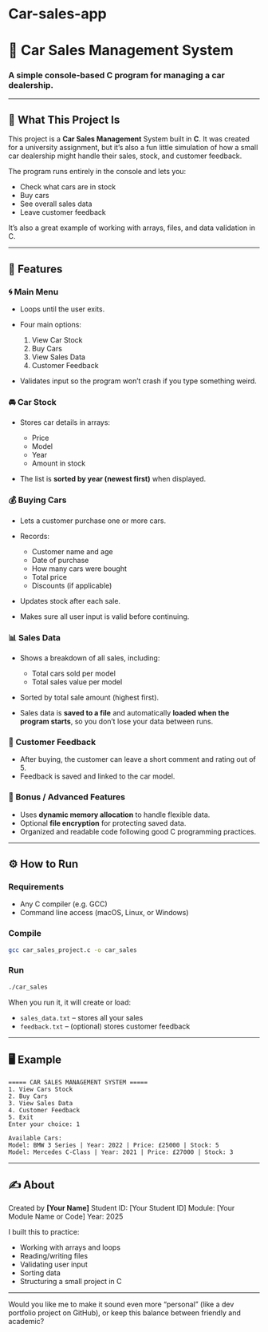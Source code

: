 # Car-sales-app
# 🚗 Car Sales Management System

### A simple console-based C program for managing a car dealership.

---

## 🧠 What This Project Is

This project is a **Car Sales Management** System built in **C**.
It was created for a university assignment, but it’s also a fun little simulation of how a small car dealership might handle their sales, stock, and customer feedback.

The program runs entirely in the console and lets you:

* Check what cars are in stock
* Buy cars
* See overall sales data
* Leave customer feedback

It’s also a great example of working with arrays, files, and data validation in C.

---

## 🔧 Features

### 🌀 Main Menu

* Loops until the user exits.
* Four main options:

  1. View Car Stock
  2. Buy Cars
  3. View Sales Data
  4. Customer Feedback
* Validates input so the program won’t crash if you type something weird.

### 🚘 Car Stock

* Stores car details in arrays:

  * Price
  * Model
  * Year
  * Amount in stock
* The list is **sorted by year (newest first)** when displayed.

### 💰 Buying Cars

* Lets a customer purchase one or more cars.
* Records:

  * Customer name and age
  * Date of purchase
  * How many cars were bought
  * Total price
  * Discounts (if applicable)
* Updates stock after each sale.
* Makes sure all user input is valid before continuing.

### 📊 Sales Data

* Shows a breakdown of all sales, including:

  * Total cars sold per model
  * Total sales value per model
* Sorted by total sale amount (highest first).
* Sales data is **saved to a file** and automatically **loaded when the program starts**, so you don’t lose your data between runs.

### 💬 Customer Feedback

* After buying, the customer can leave a short comment and rating out of 5.
* Feedback is saved and linked to the car model.

### 🧩 Bonus / Advanced Features

* Uses **dynamic memory allocation** to handle flexible data.
* Optional **file encryption** for protecting saved data.
* Organized and readable code following good C programming practices.

---

## ⚙️ How to Run

### Requirements

* Any C compiler (e.g. GCC)
* Command line access (macOS, Linux, or Windows)

### Compile

```bash
gcc car_sales_project.c -o car_sales
```

### Run

```bash
./car_sales
```

When you run it, it will create or load:

* `sales_data.txt` – stores all your sales
* `feedback.txt` – (optional) stores customer feedback

---

## 🖥️ Example

```
===== CAR SALES MANAGEMENT SYSTEM =====
1. View Cars Stock
2. Buy Cars
3. View Sales Data
4. Customer Feedback
5. Exit
Enter your choice: 1

Available Cars:
Model: BMW 3 Series | Year: 2022 | Price: £25000 | Stock: 5
Model: Mercedes C-Class | Year: 2021 | Price: £27000 | Stock: 3
```

---

## ✍️ About

Created by **[Your Name]**
Student ID: [Your Student ID]
Module: [Your Module Name or Code]
Year: 2025

I built this to practice:

* Working with arrays and loops
* Reading/writing files
* Validating user input
* Sorting data
* Structuring a small project in C
---

Would you like me to make it sound even more “personal” (like a dev portfolio project on GitHub), or keep this balance between friendly and academic?
